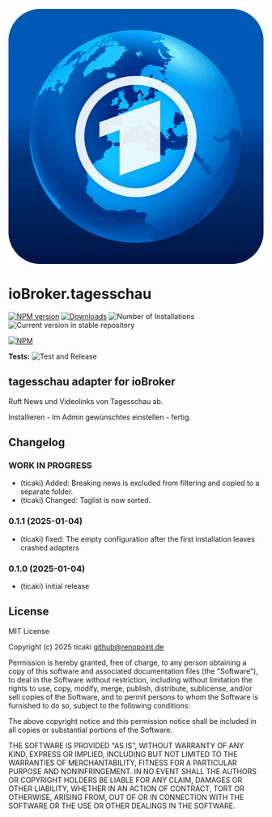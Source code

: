 ![Logo](admin/tagesschau.png)
# ioBroker.tagesschau

[![NPM version](https://img.shields.io/npm/v/iobroker.tagesschau.svg)](https://www.npmjs.com/package/iobroker.tagesschau)
[![Downloads](https://img.shields.io/npm/dm/iobroker.tagesschau.svg)](https://www.npmjs.com/package/iobroker.tagesschau)
![Number of Installations](https://iobroker.live/badges/tagesschau-installed.svg)
![Current version in stable repository](https://iobroker.live/badges/tagesschau-stable.svg)

[![NPM](https://nodei.co/npm/iobroker.tagesschau.png?downloads=true)](https://nodei.co/npm/iobroker.tagesschau/)

**Tests:** ![Test and Release](https://github.com/ticaki/ioBroker.tagesschau/workflows/Test%20and%20Release/badge.svg)

## tagesschau adapter for ioBroker

Ruft News und Videolinks von Tagesschau ab.

Installieren - Im Admin gewünschtes einstellen - fertig.


## Changelog
<!--
	Placeholder for the next version (at the beginning of the line):
	### **WORK IN PROGRESS**
-->
### **WORK IN PROGRESS**
* (ticaki) Added: Breaking news is excluded from filtering and copied to a separate folder. 
* (ticaki) Changed: Taglist is now sorted.

### 0.1.1 (2025-01-04)
* (ticaki) fixed: The empty configuration after the first installation leaves crashed adapters

### 0.1.0 (2025-01-04)
* (ticaki) initial release

## License
MIT License

Copyright (c) 2025 ticaki <github@renopoint.de>

Permission is hereby granted, free of charge, to any person obtaining a copy
of this software and associated documentation files (the "Software"), to deal
in the Software without restriction, including without limitation the rights
to use, copy, modify, merge, publish, distribute, sublicense, and/or sell
copies of the Software, and to permit persons to whom the Software is
furnished to do so, subject to the following conditions:

The above copyright notice and this permission notice shall be included in all
copies or substantial portions of the Software.

THE SOFTWARE IS PROVIDED "AS IS", WITHOUT WARRANTY OF ANY KIND, EXPRESS OR
IMPLIED, INCLUDING BUT NOT LIMITED TO THE WARRANTIES OF MERCHANTABILITY,
FITNESS FOR A PARTICULAR PURPOSE AND NONINFRINGEMENT. IN NO EVENT SHALL THE
AUTHORS OR COPYRIGHT HOLDERS BE LIABLE FOR ANY CLAIM, DAMAGES OR OTHER
LIABILITY, WHETHER IN AN ACTION OF CONTRACT, TORT OR OTHERWISE, ARISING FROM,
OUT OF OR IN CONNECTION WITH THE SOFTWARE OR THE USE OR OTHER DEALINGS IN THE
SOFTWARE.